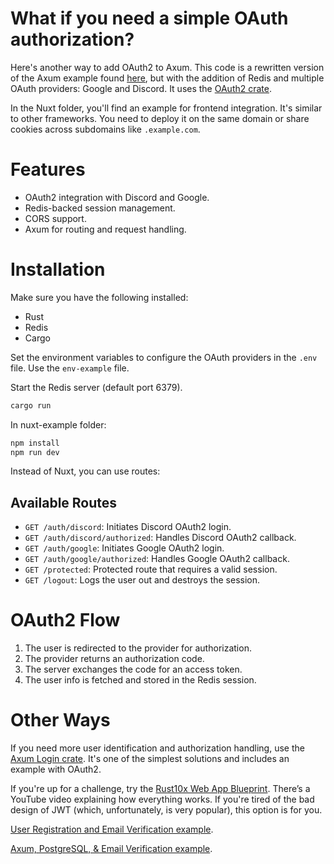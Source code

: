 # What if you need a simple OAuth authorization?

Here's another way to add OAuth2 to Axum. This code is a rewritten version of the Axum example found [here](https://github.com/tokio-rs/axum/tree/main/examples/oauth), but with the addition of Redis and multiple OAuth providers: Google and Discord. It uses the [OAuth2 crate](https://crates.io/crates/oauth2).

In the Nuxt folder, you'll find an example for frontend integration. It's similar to other frameworks. You need to deploy it on the same domain or share cookies across subdomains like `.example.com`.

# Features
- OAuth2 integration with Discord and Google.
- Redis-backed session management.
- CORS support.
- Axum for routing and request handling.

# Installation

Make sure you have the following installed:
- Rust
- Redis
- Cargo

Set the environment variables to configure the OAuth providers in the `.env` file. Use the `env-example` file.

Start the Redis server (default port 6379).
```bash
cargo run
```
In nuxt-example folder:
```bash
npm install
npm run dev
```
Instead of Nuxt, you can use routes:

## Available Routes
- `GET /auth/discord`: Initiates Discord OAuth2 login.
- `GET /auth/discord/authorized`: Handles Discord OAuth2 callback.
- `GET /auth/google`: Initiates Google OAuth2 login.
- `GET /auth/google/authorized`: Handles Google OAuth2 callback.
- `GET /protected`: Protected route that requires a valid session.
- `GET /logout`: Logs the user out and destroys the session.

# OAuth2 Flow
1. The user is redirected to the provider for authorization.
2. The provider returns an authorization code.
3. The server exchanges the code for an access token.
4. The user info is fetched and stored in the Redis session.

# Other Ways
If you need more user identification and authorization handling, use the [Axum Login crate](https://crates.io/crates/axum-login). It's one of the simplest solutions and includes an example with OAuth2.

If you're up for a challenge, try the [Rust10x Web App Blueprint](https://github.com/rust10x/rust-web-app). There’s a YouTube video explaining how everything works. If you're tired of the bad design of JWT (which, unfortunately, is very popular), this option is for you.

[User Registration and Email Verification example](https://github.com/wpcodevo/rust-user-signup-forgot-password-email).

[Axum, PostgreSQL, & Email Verification example](https://github.com/AarambhDevHub/rust-backend-axum).
